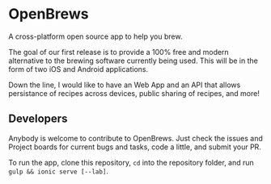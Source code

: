 # OpenBrews
A cross-platform open source app to help you brew.

The goal of our first release is to provide a 100% free and modern alternative
to the brewing software currently being used. This will be in the form of two
iOS and Android applications.

Down the line, I would like to have an Web App and an API that allows
persistance of recipes across devices, public sharing of recipes, and more!

## Developers
Anybody is welcome to contribute to OpenBrews. Just check the issues and Project
boards for current bugs and tasks, code a little, and submit your PR.

To run the app, clone this repository, `cd` into the repository folder, and run
`gulp && ionic serve [--lab]`.
